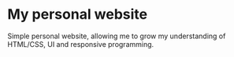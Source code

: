 # My personal website

Simple personal website, allowing me to grow my understanding of HTML/CSS, UI and responsive programming.
